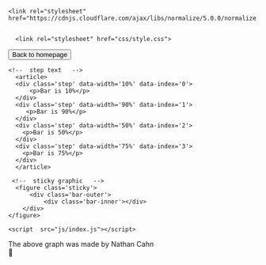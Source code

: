 <!DOCTYPE html>
<html lang="en" >

<head>
  <meta charset="UTF-8">
  <title>Side-saddle scrollytelling with position sticky and enterview</title>
  
    <link rel="stylesheet" href="https://cdnjs.cloudflare.com/ajax/libs/normalize/5.0.0/normalize.min.css">

  
      <link rel="stylesheet" href="css/style.css">

  
</head>

<body>

<!--   <section class='filler'>
  <p>
    <h1>Welcome!</h1>
  </p>
</section> -->
<!-- 
<input type="button" value="Go Back From Whence You Came!" onclick="history.back(-1)" />
<input type="button" value="back to main page" onclick="https://natephil.github.io/" /> -->

<form action="https://natephil.github.io/">
    <input type="submit" value="Back to homepage" />
</form>


<section id='scrolly-side'>
  
  <div class='scrolly'>
    
    <!--  step text   -->
	  <article>
      <div class='step' data-width='10%' data-index='0'>
          <p>Bar is 10%</p>
      </div>
      <div class='step' data-width='90%' data-index='1'>
         <p>Bar is 90%</p>
      </div>
      <div class='step' data-width='50%' data-index='2'>
        <p>Bar is 50%</p>
      </div>
      <div class='step' data-width='75%' data-index='3'>
        <p>Bar is 75%</p>
      </div>
	  </article>
    
     <!--  sticky graphic   -->
	  <figure class='sticky'>
		  <div class='bar-outer'>
			  <div class='bar-inner'></div>
  		</div>
  	</figure>
    
  </div>
  
</section>

<!-- <section class='filler'>
  <p>
    End
  </p>
</section> -->
  <script src='https://unpkg.com/d3@5.4.0/dist/d3.min.js'></script>
<script src='https://unpkg.com/enter-view@1.0.0/enter-view.min.js'></script>
<script src='https://unpkg.com/stickyfilljs@2.0.5/dist/stickyfill.js'></script>

  

    <script  src="js/index.js"></script>

<footer>
  The above graph was made by Nathan Cahn<br>
  &#x1F34C;
</footer>

</body>

</html>
